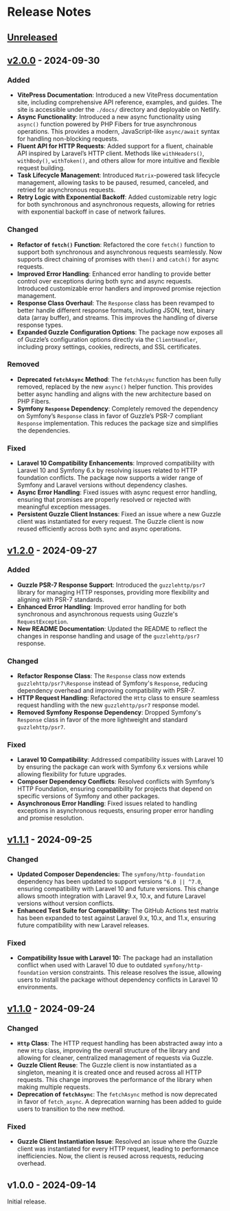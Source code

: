 # Release Notes

## [Unreleased](https://github.com/Thavarshan/fetch-php/compare/v2.0.0...HEAD)

## [v2.0.0](https://github.com/Thavarshan/fetch-php/compare/v1.2.0...v2.0.0) - 2024-09-30

### Added

- **VitePress Documentation**: Introduced a new VitePress documentation site, including comprehensive API reference, examples, and guides. The site is accessible under the `./docs/` directory and deployable on Netlify.
- **Async Functionality**: Introduced a new async functionality using `async()` function powered by PHP Fibers for true asynchronous operations. This provides a modern, JavaScript-like `async/await` syntax for handling non-blocking requests.
- **Fluent API for HTTP Requests**: Added support for a fluent, chainable API inspired by Laravel’s HTTP client. Methods like `withHeaders()`, `withBody()`, `withToken()`, and others allow for more intuitive and flexible request building.
- **Task Lifecycle Management**: Introduced `Matrix`-powered task lifecycle management, allowing tasks to be paused, resumed, canceled, and retried for asynchronous requests.
- **Retry Logic with Exponential Backoff**: Added customizable retry logic for both synchronous and asynchronous requests, allowing for retries with exponential backoff in case of network failures.

### Changed

- **Refactor of `fetch()` Function**: Refactored the core `fetch()` function to support both synchronous and asynchronous requests seamlessly. Now supports direct chaining of promises with `then()` and `catch()` for async requests.
- **Improved Error Handling**: Enhanced error handling to provide better control over exceptions during both sync and async requests. Introduced customizable error handlers and improved promise rejection management.
- **Response Class Overhaul**: The `Response` class has been revamped to better handle different response formats, including JSON, text, binary data (array buffer), and streams. This improves the handling of diverse response types.
- **Expanded Guzzle Configuration Options**: The package now exposes all of Guzzle’s configuration options directly via the `ClientHandler`, including proxy settings, cookies, redirects, and SSL certificates.

### Removed

- **Deprecated `fetchAsync` Method**: The `fetchAsync` function has been fully removed, replaced by the new `async()` helper function. This provides better async handling and aligns with the new architecture based on PHP Fibers.
- **Symfony `Response` Dependency**: Completely removed the dependency on Symfony’s `Response` class in favor of Guzzle’s PSR-7 compliant `Response` implementation. This reduces the package size and simplifies the dependencies.

### Fixed

- **Laravel 10 Compatibility Enhancements**: Improved compatibility with Laravel 10 and Symfony 6.x by resolving issues related to HTTP foundation conflicts. The package now supports a wider range of Symfony and Laravel versions without dependency clashes.
- **Async Error Handling**: Fixed issues with async request error handling, ensuring that promises are properly resolved or rejected with meaningful exception messages.
- **Persistent Guzzle Client Instances**: Fixed an issue where a new Guzzle client was instantiated for every request. The Guzzle client is now reused efficiently across both sync and async operations.

## [v1.2.0](https://github.com/Thavarshan/fetch-php/compare/v1.1.1...v1.2.0) - 2024-09-27

### Added

- **Guzzle PSR-7 Response Support**: Introduced the `guzzlehttp/psr7` library for managing HTTP responses, providing more flexibility and aligning with PSR-7 standards.
- **Enhanced Error Handling**: Improved error handling for both synchronous and asynchronous requests using Guzzle's `RequestException`.
- **New README Documentation**: Updated the README to reflect the changes in response handling and usage of the `guzzlehttp/psr7` response.

### Changed

- **Refactor Response Class**: The `Response` class now extends `guzzlehttp/psr7\Response` instead of Symfony's `Response`, reducing dependency overhead and improving compatibility with PSR-7.
- **HTTP Request Handling**: Refactored the `Http` class to ensure seamless request handling with the new `guzzlehttp/psr7` response model.
- **Removed Symfony Response Dependency**: Dropped Symfony's `Response` class in favor of the more lightweight and standard `guzzlehttp/psr7`.

### Fixed

- **Laravel 10 Compatibility**: Addressed compatibility issues with Laravel 10 by ensuring the package can work with Symfony 6.x versions while allowing flexibility for future upgrades.
- **Composer Dependency Conflicts**: Resolved conflicts with Symfony’s HTTP Foundation, ensuring compatibility for projects that depend on specific versions of Symfony and other packages.
- **Asynchronous Error Handling**: Fixed issues related to handling exceptions in asynchronous requests, ensuring proper error handling and promise resolution.

## [v1.1.1](https://github.com/Thavarshan/fetch-php/compare/v1.1.0...v1.1.1) - 2024-09-25

### Changed

- **Updated Composer Dependencies:**
  The `symfony/http-foundation` dependency has been updated to support versions `^6.0 || ^7.0`, ensuring compatibility with Laravel 10 and future versions. This change allows smooth integration with Laravel 9.x, 10.x, and future Laravel versions without version conflicts.
- **Enhanced Test Suite for Compatibility:**
  The GitHub Actions test matrix has been expanded to test against Laravel 9.x, 10.x, and 11.x, ensuring future compatibility with new Laravel releases.

### Fixed

- **Compatibility Issue with Laravel 10:**
  The package had an installation conflict when used with Laravel 10 due to outdated `symfony/http-foundation` version constraints. This release resolves the issue, allowing users to install the package without dependency conflicts in Laravel 10 environments.

## [v1.1.0](https://github.com/Thavarshan/fetch-php/compare/v1.1.4...v1.1.0) - 2024-09-24

### Changed

- **`Http` Class**: The HTTP request handling has been abstracted away into a new `Http` class, improving the overall structure of the library and allowing for cleaner, centralized management of requests via Guzzle.
- **Guzzle Client Reuse**: The Guzzle client is now instantiated as a singleton, meaning it is created once and reused across all HTTP requests. This change improves the performance of the library when making multiple requests.
- **Deprecation of `fetchAsync`**: The `fetchAsync` method is now deprecated in favor of `fetch_async`. A deprecation warning has been added to guide users to transition to the new method.

### Fixed

- **Guzzle Client Instantiation Issue**: Resolved an issue where the Guzzle client was instantiated for every HTTP request, leading to performance inefficiencies. Now, the client is reused across requests, reducing overhead.

## v1.0.0 - 2024-09-14

Initial release.
